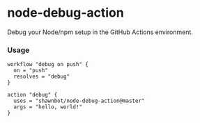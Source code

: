 # node-debug-action
Debug your Node/npm setup in the GitHub Actions environment.

### Usage

```hcl
workflow "debug on push" {
  on = "push"
  resolves = "debug"
}

action "debug" {
  uses = "shawnbot/node-debug-action@master"
  args = "hello, world!"
}
```
